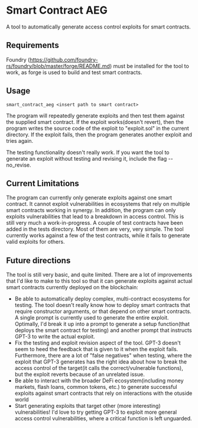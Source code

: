 # Smart Contract AEG

A tool to automatically generate access control exploits for smart contracts.

## Requirements

Foundry (https://github.com/foundry-rs/foundry/blob/master/forge/README.md) must be installed for the tool to work, as forge is used
to build and test smart contracts. 

## Usage

```
smart_contract_aeg <insert path to smart contract>
```

The program will repeatedly generate exploits and then test them against the supplied smart contract. If the exploit works(doesn't revert),
then the program writes the source code of the exploit to "exploit.sol" in the current directory. If the exploit fails, then the program
generates another exploit and tries again.

The testing functionality doesn't really work. If you want the tool to generate an exploit without testing and revising it, include the flag
--no_revise. 

## Current Limitations

The program can currently only generate exploits against one smart contract. It cannot exploit vulnerabilities in ecosystems that rely on multiple
smart contracts working in synergy. In addition, the program can only exploits vulnerabilities that lead to a breakdown in access control.
This is still very much a work-in-progress.
A couple of test contracts have been added in the tests directory. Most of them are very, very simple. The tool currently works against a few
of the test contracts, while it fails to generate valid exploits for others. 

## Future directions

The tool is still very basic, and quite limited. There are a lot of improvements that I'd like to make to this tool so that it can generate
exploits against actual smart contracts currently deployed on the blockchain:
- Be able to automatically deploy complex, multi-contract ecosystems for testing. The tool doesn't really know how to deploy smart contracts
that require constructor arguments, or that depend on other smart contracts. A single prompt is currently used to generate the entire exploit.
Optimally, I'd break it up into a prompt to generate a setup function(that deploys the smart contract for testing) and another prompt that
instructs GPT-3 to write the actual exploit.
- Fix the testing and exploit revision aspect of the tool. GPT-3 doesn't seem to heed the feedback that is given to it when the exploit
fails. Furthermore, there are a lot of "false negatives" when testing, where the exploit that GPT-3 generates has the right idea about
how to break the access control of the target(it calls the correct/vulnerable functions), but the exploit reverts because of an unrelated issue.
- Be able to interact with the broader DeFi ecosystem(including money markets, flash loans, common tokens, etc.) to generate successful exploits
against smart contracts that rely on interactions with the otuside world
- Start generating exploits that target other (more interesting) vulnerabilities! I'd love to try getting GPT-3 to exploit more general 
access control vulnerabilities, where a critical function is left unguarded.